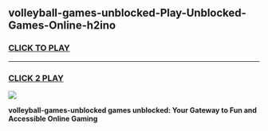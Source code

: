 
## volleyball-games-unblocked-Play-Unblocked-Games-Online-h2ino
<h3>
<a href="https://premium76.site?title=volleyball-games-unblocked&ref=25A">CLICK TO PLAY</a></h3>
<hr>

<h3>
<a href="https://premium76.site?title=volleyball-games-unblocked&ref=25A">CLICK 2 PLAY</a>
  
</h3>

<a href="https://premium76.site?title=volleyball-games-unblocked&ref=25A"><img src="https://clearcache.store/games.png"></a>


**volleyball-games-unblocked games unblocked: Your Gateway to Fun and Accessible Online Gaming**
